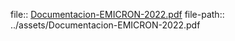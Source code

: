 file:: [Documentacion-EMICRON-2022.pdf](../assets/Documentacion-EMICRON-2022.pdf)
file-path:: ../assets/Documentacion-EMICRON-2022.pdf
